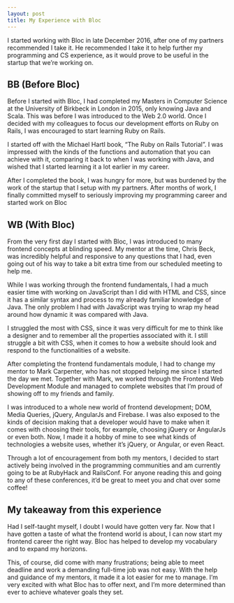 ```yaml
---
layout: post
title: My Experience with Bloc
---
```

I started working with Bloc in late December 2016, after one of my partners recommended I take it. He recommended I take it to help further my programming and CS experience, as it would prove to be useful in the startup that we’re working on. 

## BB (Before Bloc)
Before I started with Bloc, I had completed my Masters in Computer Science at the University of Birkbeck in London in 2015, only knowing Java and Scala. This was before I was introduced to the Web 2.0 world. Once I decided with my colleagues to focus our development efforts on Ruby on Rails, I was encouraged to start learning Ruby on Rails. 

I started off with the Michael Hartl book, “The Ruby on Rails Tutorial”. I was impressed with the kinds of the functions and automation that you can achieve with it, comparing it back to when I was working with Java, and wished that I started learning it a lot earlier in my career. 

After I completed the book, I was hungry for more, but was burdened by the work of the startup that I setup with my partners. After months of work, I finally committed myself to seriously improving my programming career and started work on Bloc

## WB (With Bloc)
From the very first day I started with Bloc, I was introduced to many frontend concepts at blinding speed. My mentor at the time, Chris Beck, was incredibly helpful and responsive to any questions that I had, even going out of his way to take a bit extra time from our scheduled meeting to help me.

While I was working through the frontend fundamentals, I had a much easier time with working on JavaScript than I did with HTML and CSS, since it has a similar syntax and process to my already familiar knowledge of Java. The only problem I had with JavaScript was trying to wrap my head around how dynamic it was compared with Java.

I struggled the most with CSS, since it was very difficult for me to think like a designer and to remember all the properties associated with it. I still struggle a bit with CSS, when it comes to how a website should look and respond to the functionalities of a website.

After completing the frontend fundamentals module, I had to change my mentor to Mark Carpenter, who has not stopped helping me since I started the day we met. Together with Mark, we worked through the Frontend Web Development Module and managed to complete websites that I’m proud of showing off to my friends and family. 

I was introduced to a whole new world of frontend development; DOM, Media Queries, jQuery, AngularJs and Firebase. I was also exposed to the kinds of decision making that a developer would have to make when it comes with choosing their tools, for example, choosing jQuery or AngularJs or even both. Now, I made it a hobby of mine to see what kinds of technologies a website uses, whether it’s jQuery, or Angular, or even React.

Through a lot of encouragement from both my mentors, I decided to start actively being involved in the programming communities and am currently going to be at RubyHack and RailsConf. For anyone reading this and going to any of these conferences, it’d be great to meet you and chat over some coffee!

## My takeaway from this experience
Had I self-taught myself, I doubt I would have gotten very far. Now that I have gotten a taste of what the frontend world is about, I can now start my frontend career the right way. Bloc has helped to develop my vocabulary and to expand my horizons. 

This, of course, did come with many frustrations; being able to meet deadline and work a demanding full-time job was not easy. With the help and guidance of my mentors, it made it a lot easier for me to manage. I’m very excited with what Bloc has to offer next, and I’m more determined than ever to achieve whatever goals they set. 

